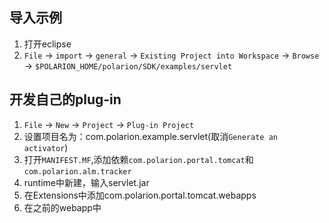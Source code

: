 ## 导入示例
1. 打开eclipse
2. `File` -> `import` -> `general` -> `Existing Project into Workspace` -> `Browse` -> `$POLARION_HOME/polarion/SDK/examples/servlet`


## 开发自己的plug-in
1. `File` -> `New` -> `Project` -> `Plug-in Project` 
2. 设置项目名为：com.polarion.example.servlet(取消`Generate an activator`)
3. 打开`MANIFEST.MF`,添加依赖`com.polarion.portal.tomcat`和`com.polarion.alm.tracker`
4. runtime中新建，输入servlet.jar
5. 在Extensions中添加com.polarion.portal.tomcat.webapps
6. 在之前的webapp中
